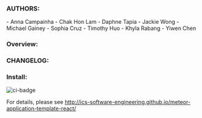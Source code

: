 <h3>AUTHORS:</h3>
- Anna Campainha
- Chak Hon Lam
- Daphne Tapia
- Jackie Wong
- Michael Gainey
- Sophia Cruz
- Timothy Huo
- Khyla Rabang
- Yiwen Chen

<h3>Overview:</h3>

<h3>CHANGELOG:</h3>

<h3>Install:</h3>

![ci-badge](https://github.com/ics-software-engineering/meteor-application-template-react/workflows/ci-meteor-application-template-react/badge.svg)

For details, please see http://ics-software-engineering.github.io/meteor-application-template-react/
